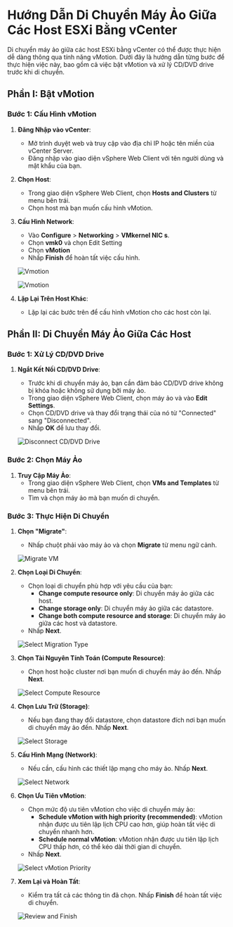 # Hướng Dẫn Di Chuyển Máy Ảo Giữa Các Host ESXi Bằng vCenter

Di chuyển máy ảo giữa các host ESXi bằng vCenter có thể được thực hiện dễ dàng thông qua tính năng vMotion. Dưới đây là hướng dẫn từng bước để thực hiện việc này, bao gồm cả việc bật vMotion và xử lý CD/DVD drive trước khi di chuyển.

## Phần I: Bật vMotion

### Bước 1: Cấu Hình vMotion

1. **Đăng Nhập vào vCenter**:
   - Mở trình duyệt web và truy cập vào địa chỉ IP hoặc tên miền của vCenter Server.
   - Đăng nhập vào giao diện vSphere Web Client với tên người dùng và mật khẩu của bạn.

2. **Chọn Host**:
   - Trong giao diện vSphere Web Client, chọn **Hosts and Clusters** từ menu bên trái.
   - Chọn host mà bạn muốn cấu hình vMotion.

3. **Cấu Hình Network**:
   - Vào **Configure** > **Networking** > **VMkernel NIC s**.
   - Chọn **vmk0** và chọn Edit Setting
   - Chọn **vMotion**
   - Nhấp **Finish** để hoàn tất việc cấu hình.

   ![Vmotion](https://github.com/cuongnvvietis/NhanHoa/blob/main/Docs/Esxi/Picture/Move%20Datastore/Screenshot_54.png)

   ![Vmotion](https://github.com/cuongnvvietis/NhanHoa/blob/main/Docs/Esxi/Picture/Move%20Datastore/Screenshot_55.png)

5. **Lặp Lại Trên Host Khác**:
   - Lặp lại các bước trên để cấu hình vMotion cho các host còn lại.

## Phần II: Di Chuyển Máy Ảo Giữa Các Host

### Bước 1: Xử Lý CD/DVD Drive

1. **Ngắt Kết Nối CD/DVD Drive**:
   - Trước khi di chuyển máy ảo, bạn cần đảm bảo CD/DVD drive không bị khóa hoặc không sử dụng bởi máy ảo.
   - Trong giao diện vSphere Web Client, chọn máy ảo và vào **Edit Settings**.
   - Chọn CD/DVD drive và thay đổi trạng thái của nó từ "Connected" sang "Disconnected".
   - Nhấp **OK** để lưu thay đổi.

   ![Disconnect CD/DVD Drive](https://github.com/cuongnvvietis/NhanHoa/blob/main/Docs/Esxi/Picture/Move%20Datastore/Screenshot_63.png)

### Bước 2: Chọn Máy Ảo

1. **Truy Cập Máy Ảo**:
   - Trong giao diện vSphere Web Client, chọn **VMs and Templates** từ menu bên trái.
   - Tìm và chọn máy ảo mà bạn muốn di chuyển.

### Bước 3: Thực Hiện Di Chuyển

1. **Chọn "Migrate"**:
   - Nhấp chuột phải vào máy ảo và chọn **Migrate** từ menu ngữ cảnh.

   ![Migrate VM](https://github.com/cuongnvvietis/NhanHoa/blob/main/Docs/Esxi/Picture/Move%20Datastore/Screenshot_56.png)

2. **Chọn Loại Di Chuyển**:
   - Chọn loại di chuyển phù hợp với yêu cầu của bạn:
     - **Change compute resource only**: Di chuyển máy ảo giữa các host.
     - **Change storage only**: Di chuyển máy ảo giữa các datastore.
     - **Change both compute resource and storage**: Di chuyển máy ảo giữa các host và datastore.
   - Nhấp **Next**.

   ![Select Migration Type](https://github.com/cuongnvvietis/NhanHoa/blob/main/Docs/Esxi/Picture/Move%20Datastore/Screenshot_57.png)

3. **Chọn Tài Nguyên Tính Toán (Compute Resource)**:
   - Chọn host hoặc cluster nơi bạn muốn di chuyển máy ảo đến. Nhấp **Next**.

   ![Select Compute Resource](https://github.com/cuongnvvietis/NhanHoa/blob/main/Docs/Esxi/Picture/Move%20Datastore/Screenshot_58.png)

4. **Chọn Lưu Trữ (Storage)**:
   - Nếu bạn đang thay đổi datastore, chọn datastore đích nơi bạn muốn di chuyển máy ảo đến. Nhấp **Next**.

   ![Select Storage](https://github.com/cuongnvvietis/NhanHoa/blob/main/Docs/Esxi/Picture/Move%20Datastore/Screenshot_59.png)

5. **Cấu Hình Mạng (Network)**:
   - Nếu cần, cấu hình các thiết lập mạng cho máy ảo. Nhấp **Next**.

   ![Select Network](https://github.com/cuongnvvietis/NhanHoa/blob/main/Docs/Esxi/Picture/Move%20Datastore/Screenshot_60.png)

6. **Chọn Ưu Tiên vMotion**:
   - Chọn mức độ ưu tiên vMotion cho việc di chuyển máy ảo:
     - **Schedule vMotion with high priority (recommended)**: vMotion nhận được ưu tiên lập lịch CPU cao hơn, giúp hoàn tất việc di chuyển nhanh hơn.
     - **Schedule normal vMotion**: vMotion nhận được ưu tiên lập lịch CPU thấp hơn, có thể kéo dài thời gian di chuyển.
   - Nhấp **Next**.

   ![Select vMotion Priority](https://github.com/cuongnvvietis/NhanHoa/blob/main/Docs/Esxi/Picture/Move%20Datastore/Screenshot_61.png)

7. **Xem Lại và Hoàn Tất**:
   - Kiểm tra tất cả các thông tin đã chọn. Nhấp **Finish** để hoàn tất việc di chuyển.

   ![Review and Finish](https://github.com/cuongnvvietis/NhanHoa/blob/main/Docs/Esxi/Picture/Move%20Datastore/Screenshot_62.png)
